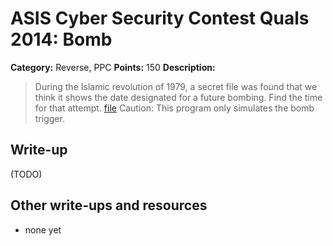 # ASIS Cyber Security Contest Quals 2014: Bomb

**Category:** Reverse, PPC
**Points:** 150
**Description:**

> During the Islamic revolution of 1979, a secret file was found that we think it shows the date designated for a future bombing. Find the time for that attempt.
> [file](re_150_94e0cc6ec62cef03578f6db7cf082d96)
> Caution: This program only simulates the bomb trigger.

## Write-up

(TODO)

## Other write-ups and resources

* none yet
